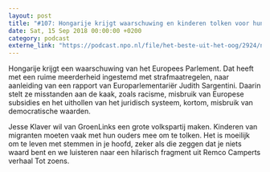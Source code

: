 ```yaml
---
layout: post
title: "#107: Hongarije krijgt waarschuwing en kinderen tolken voor hun ouders"
date: Sat, 15 Sep 2018 00:00:00 +0200
category: podcast
externe_link: "https://podcast.npo.nl/file/het-beste-uit-het-oog/2924/nporadio1_het-beste-uit-het-oog_20180915_107-hongarije-krijgt-waarschuwing-en-kinderen-tolken-voor-hun-ouders.mp3"
---
```


Hongarije krijgt een waarschuwing van het Europees Parlement. Dat heeft met een ruime meerderheid ingestemd met strafmaatregelen, naar aanleiding van een rapport van Europarlementariër Judith Sargentini. Daarin stelt ze misstanden aan de kaak, zoals racisme, misbruik van Europese subsidies en het uithollen van het juridisch systeem, kortom, misbruik van democratische waarden. 

Jesse Klaver wil van GroenLinks een grote volkspartij maken. Kinderen van migranten moeten vaak met hun ouders mee om te tolken. Het is moeilijk om te leven met stemmen in je hoofd, zeker als die zeggen dat je niets waard bent en we luisteren naar een hilarisch fragment uit Remco Camperts verhaal Tot zoens.
